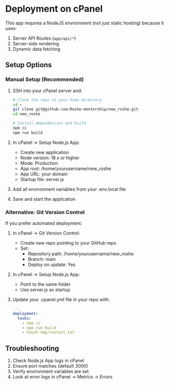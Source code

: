 # Deployment on cPanel

This app requires a NodeJS environment (not just static hosting) because it uses:
1. Server API Routes (`app/api/*`)
2. Server-side rendering
3. Dynamic data fetching

## Setup Options

### Manual Setup (Recommended)

1. SSH into your cPanel server and:
   ```bash
   # Clone the repo to your home directory
   cd ~
   git clone git@github.com:Roshe-mentorship/new_roshe.git
   cd new_roshe

   # Install dependencies and build
   npm ci
   npm run build
   ```

2. In cPanel → Setup Node.js App:
   - Create new application
   - Node version: 18.x or higher
   - Mode: Production
   - App root: /home/yourusername/new_roshe
   - App URL: your domain
   - Startup file: server.js
  
3. Add all environment variables from your .env.local file

4. Save and start the application

### Alternative: Git Version Control

If you prefer automated deployment:

1. In cPanel → Git Version Control:
   - Create new repo pointing to your GitHub repo
   - Set:
     - Repository path: /home/yourusername/new_roshe
     - Branch: main
     - Deploy on update: Yes

2. In cPanel → Setup Node.js App:
   - Point to the same folder
   - Use server.js as startup

3. Update your .cpanel.yml file in your repo with:
   ```yaml
   ---
   deployment:
     tasks:
       - npm ci
       - npm run build
       - touch tmp/restart.txt
   ```

## Troubleshooting

1. Check Node.js App logs in cPanel
2. Ensure port matches (default 3000)
3. Verify environment variables are set
4. Look at error logs in cPanel → Metrics → Errors
